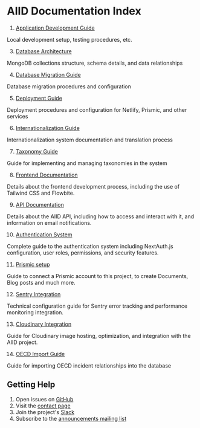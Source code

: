 # AIID Documentation Index

1. [Application Development Guide](../gatsby-site/README.md)

Local development setup, testing procedures, etc.

3. [Database Architecture](DATABASE.md)

MongoDB collections structure, schema details, and data relationships

4. [Database Migration Guide](MIGRATIONS.md)

Database migration procedures and configuration

5. [Deployment Guide](DEPLOYMENT.md)

Deployment procedures and configuration for Netlify, Prismic, and other services

6. [Internationalization Guide](i18N.md)

Internationalization system documentation and translation process

7. [Taxonomy Guide](TAXA.md)

Guide for implementing and managing taxonomies in the system

8. [Frontend Documentation](FRONTEND.md)

Details about the frontend development process, including the use of Tailwind CSS and Flowbite.

9. [API Documentation](API.md)

Details about the AIID API, including how to access and interact with it, and information on email notifications.

10. [Authentication System](AUTH.md)

Complete guide to the authentication system including NextAuth.js configuration, user roles, permissions, and security features.

11. [Prismic setup](PRISMIC.md)

Guide to connect a Prismic account to this project, to create Documents, Blog posts and much more.

12. [Sentry Integration](SENTRY.md)

Technical configuration guide for Sentry error tracking and performance monitoring integration.

13. [Cloudinary Integration](CLOUDINARY.md)

Guide for Cloudinary image hosting, optimization, and integration with the AIID project.

14. [OECD Import Guide](OECD-IMPORT.md)

Guide for importing OECD incident relationships into the database

## Getting Help

1. Open issues on [GitHub](https://github.com/responsible-ai-collaborative/aiid/issues)
2. Visit the [contact page](https://incidentdatabase.ai/contact)
3. Join the project's [Slack](https://join.slack.com/t/raicollab/shared_invite/zt-2ztu81jvq-kZLH0KCF8ilpF~iqp33G3A)
4. Subscribe to the [announcements mailing list](https://groups.google.com/g/incidentsdb)
